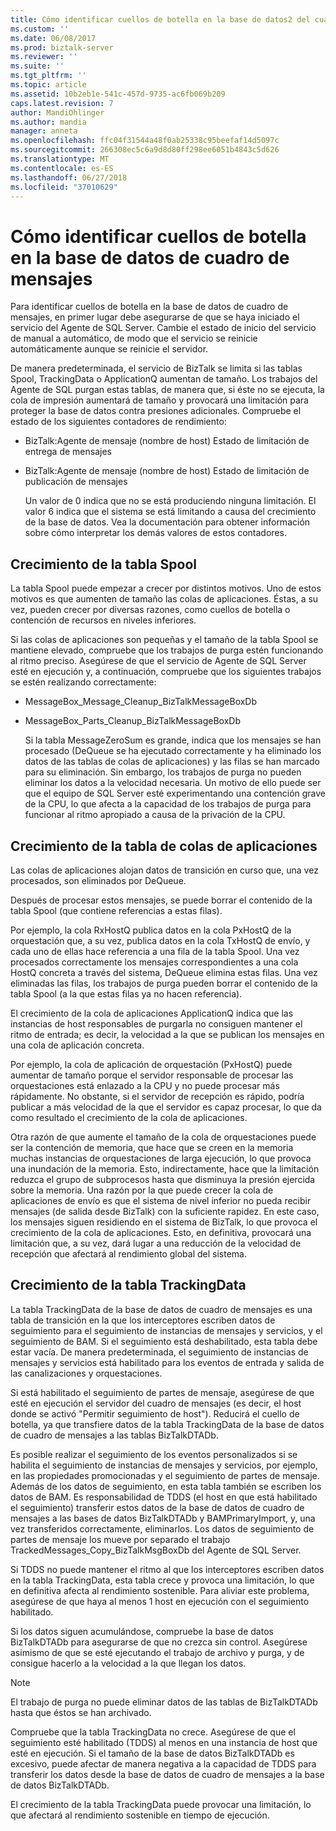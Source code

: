 ```yaml
---
title: Cómo identificar cuellos de botella en la base de datos2 del cuadro de mensajes | Microsoft Docs
ms.custom: ''
ms.date: 06/08/2017
ms.prod: biztalk-server
ms.reviewer: ''
ms.suite: ''
ms.tgt_pltfrm: ''
ms.topic: article
ms.assetid: 10b2eb1e-541c-457d-9735-ac6fb069b209
caps.latest.revision: 7
author: MandiOhlinger
ms.author: mandia
manager: anneta
ms.openlocfilehash: ffc04f31544a48f0ab25338c95beefaf14d5097c
ms.sourcegitcommit: 266308ec5c6a9d8d80ff298ee6051b4843c5d626
ms.translationtype: MT
ms.contentlocale: es-ES
ms.lasthandoff: 06/27/2018
ms.locfileid: "37010629"
---
```

# <a name="how-to-identify-bottlenecks-in-the-messagebox-database"></a>Cómo identificar cuellos de botella en la base de datos de cuadro de mensajes
Para identificar cuellos de botella en la base de datos de cuadro de mensajes, en primer lugar debe asegurarse de que se haya iniciado el servicio del Agente de SQL Server. Cambie el estado de inicio del servicio de manual a automático, de modo que el servicio se reinicie automáticamente aunque se reinicie el servidor.  
  
 De manera predeterminada, el servicio de BizTalk se limita si las tablas Spool, TrackingData o ApplicationQ aumentan de tamaño. Los trabajos del Agente de SQL purgan estas tablas, de manera que, si éste no se ejecuta, la cola de impresión aumentará de tamaño y provocará una limitación para proteger la base de datos contra presiones adicionales. Compruebe el estado de los siguientes contadores de rendimiento:  
  
- BizTalk:Agente de mensaje (nombre de host) Estado de limitación de entrega de mensajes  
  
- BizTalk:Agente de mensaje (nombre de host) Estado de limitación de publicación de mensajes  
  
  Un valor de 0 indica que no se está produciendo ninguna limitación. El valor 6 indica que el sistema se está limitando a causa del crecimiento de la base de datos. Vea la documentación para obtener información sobre cómo interpretar los demás valores de estos contadores.  
  
## <a name="spool-table-growth"></a>Crecimiento de la tabla Spool  
 La tabla Spool puede empezar a crecer por distintos motivos. Uno de estos motivos es que aumenten de tamaño las colas de aplicaciones. Éstas, a su vez, pueden crecer por diversas razones, como cuellos de botella o contención de recursos en niveles inferiores.  
  
 Si las colas de aplicaciones son pequeñas y el tamaño de la tabla Spool se mantiene elevado, compruebe que los trabajos de purga estén funcionando al ritmo preciso. Asegúrese de que el servicio de Agente de SQL Server esté en ejecución y, a continuación, compruebe que los siguientes trabajos se estén realizando correctamente:  
  
- MessageBox_Message_Cleanup_BizTalkMessageBoxDb  
  
- MessageBox_Parts_Cleanup_BizTalkMessageBoxDb  
  
  Si la tabla MessageZeroSum es grande, indica que los mensajes se han procesado (DeQueue se ha ejecutado correctamente y ha eliminado los datos de las tablas de colas de aplicaciones) y las filas se han marcado para su eliminación. Sin embargo, los trabajos de purga no pueden eliminar los datos a la velocidad necesaria. Un motivo de ello puede ser que el equipo de SQL Server esté experimentando una contención grave de la CPU, lo que afecta a la capacidad de los trabajos de purga para funcionar al ritmo apropiado a causa de la privación de la CPU.  
  
## <a name="application-queue-table-growth"></a>Crecimiento de la tabla de colas de aplicaciones  
 Las colas de aplicaciones alojan datos de transición en curso que, una vez procesados, son eliminados por DeQueue.  
  
 Después de procesar estos mensajes, se puede borrar el contenido de la tabla Spool (que contiene referencias a estas filas).  
  
 Por ejemplo, la cola RxHostQ publica datos en la cola PxHostQ de la orquestación que, a su vez, publica datos en la cola TxHostQ de envío, y cada uno de ellas hace referencia a una fila de la tabla Spool. Una vez procesados correctamente los mensajes correspondientes a una cola HostQ concreta a través del sistema, DeQueue elimina estas filas. Una vez eliminadas las filas, los trabajos de purga pueden borrar el contenido de la tabla Spool (a la que estas filas ya no hacen referencia).  
  
 El crecimiento de la cola de aplicaciones ApplicationQ indica que las instancias de host responsables de purgarla no consiguen mantener el ritmo de entrada; es decir, la velocidad a la que se publican los mensajes en una cola de aplicación concreta.  
  
 Por ejemplo, la cola de aplicación de orquestación (PxHostQ) puede aumentar de tamaño porque el servidor responsable de procesar las orquestaciones está enlazado a la CPU y no puede procesar más rápidamente. No obstante, si el servidor de recepción es rápido, podría publicar a más velocidad de la que el servidor es capaz procesar, lo que da como resultado el crecimiento de la cola de aplicaciones.  
  
 Otra razón de que aumente el tamaño de la cola de orquestaciones puede ser la contención de memoria, que hace que se creen en la memoria muchas instancias de orquestaciones de larga ejecución, lo que provoca una inundación de la memoria. Esto, indirectamente, hace que la limitación reduzca el grupo de subprocesos hasta que disminuya la presión ejercida sobre la memoria. Una razón por la que puede crecer la cola de aplicaciones de envío es que el sistema de nivel inferior no pueda recibir mensajes (de salida desde BizTalk) con la suficiente rapidez. En este caso, los mensajes siguen residiendo en el sistema de BizTalk, lo que provoca el crecimiento de la cola de aplicaciones. Esto, en definitiva, provocará una limitación que, a su vez, dará lugar a una reducción de la velocidad de recepción que afectará al rendimiento global del sistema.  
  
## <a name="trackingdata-table-growth"></a>Crecimiento de la tabla TrackingData  
 La tabla TrackingData de la base de datos de cuadro de mensajes es una tabla de transición en la que los interceptores escriben datos de seguimiento para el seguimiento de instancias de mensajes y servicios, y el seguimiento de BAM. Si el seguimiento está deshabilitado, esta tabla debe estar vacía. De manera predeterminada, el seguimiento de instancias de mensajes y servicios está habilitado para los eventos de entrada y salida de las canalizaciones y orquestaciones.  
  
 Si está habilitado el seguimiento de partes de mensaje, asegúrese de que esté en ejecución el servidor del cuadro de mensajes (es decir, el host donde se activó "Permitir seguimiento de host"). Reducirá el cuello de botella, ya que transfiere datos de la tabla TrackingData de la base de datos de cuadro de mensajes a las tablas BizTalkDTADb.  
  
 Es posible realizar el seguimiento de los eventos personalizados si se habilita el seguimiento de instancias de mensajes y servicios, por ejemplo, en las propiedades promocionadas y el seguimiento de partes de mensaje. Además de los datos de seguimiento, en esta tabla también se escriben los datos de BAM. Es responsabilidad de TDDS (el host en que está habilitado el seguimiento) transferir estos datos de la base de datos de cuadro de mensajes a las bases de datos BizTalkDTADb y BAMPrimaryImport, y, una vez transferidos correctamente, eliminarlos. Los datos de seguimiento de partes de mensaje los mueve por separado el trabajo TrackedMessages_Copy_BizTalkMsgBoxDb del Agente de SQL Server.  
  
 Si TDDS no puede mantener el ritmo al que los interceptores escriben datos en la tabla TrackingData, esta tabla crece y provoca una limitación, lo que en definitiva afecta al rendimiento sostenible. Para aliviar este problema, asegúrese de que haya al menos 1 host en ejecución con el seguimiento habilitado.  
  
 Si los datos siguen acumulándose, compruebe la base de datos BizTalkDTADb para asegurarse de que no crezca sin control. Asegúrese asimismo de que se esté ejecutando el trabajo de archivo y purga, y de consigue hacerlo a la velocidad a la que llegan los datos.  
  
> [!NOTE]
>  El trabajo de purga no puede eliminar datos de las tablas de BizTalkDTADb hasta que éstos se han archivado.  
  
 Compruebe que la tabla TrackingData no crece. Asegúrese de que el seguimiento esté habilitado (TDDS) al menos en una instancia de host que esté en ejecución. Si el tamaño de la base de datos BizTalkDTADb es excesivo, puede afectar de manera negativa a la capacidad de TDDS para transferir los datos desde la base de datos de cuadro de mensajes a la base de datos BizTalkDTADb.  
  
 El crecimiento de la tabla TrackingData puede provocar una limitación, lo que afectará al rendimiento sostenible en tiempo de ejecución.